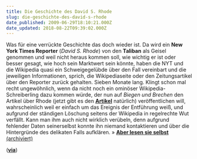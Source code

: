 ```yaml
---
title: Die Geschichte des David S. Rhode
slug: die-geschichte-des-david-s-rhode
date_published: 2009-06-29T18:10:21.000Z
date_updated: 2018-08-22T09:39:02.000Z
---
```


Was für eine verrückte Geschichte das doch wieder ist. Da wird ein **New York Times Reporter** (*David S. Rhode*) von den **Taliban** als Geisel genommen und weil nicht heraus kommen soll, wie wichtig er ist oder besser gesagt, wie hoch sein Marktwert sein könnte, haben die NYT und die Wikipedia quasi ein Schweigegelübde über den Fall vereinbart und die jeweiligen Informationen, sprich, die Wikipediaseite oder den Zeitungsartikel über den Reporter zurück gehalten. Sieben Monate lang. Klingt schon mal recht ungewöhnlich, wenn da nicht noch ein ominöser Wikipedia-Schreiberling dazu kommen würde, der nun auf *Biegen und Brechen* den Artikel über Rhode (jetzt gibt es den [**Artikel**](http://en.wikipedia.org/wiki/David_S._Rohde) natürlich) veröffentlichen will, wahrscheinlich weil er einfach um das Ereignis der Entführung weiß, und aufgrund der ständigen Löschung seitens der Wikipedia in regelrechte Wut verfällt. Kann man ihm auch nicht wirklich verübeln, denn aufgrund fehlender Daten seinerselbst konnte ihn niemand kontaktieren und über die Hintergründe des delikaten Falls aufklären. » [**Aber lesen sie selbst** (archiviert)](http://web.archive.org/web/20090702015824/http://www.tagesanzeiger.ch:80/digital/internet/Wie-Wikipedia-einer-TalibanGeisel-das-Leben-rettete/story/26130659)

([**via**](http://twitter.com/RobGreen/status/2390656499))

